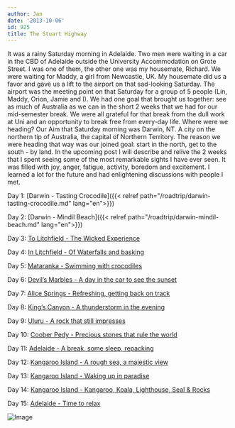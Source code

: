 ```yaml
---
author: Jan
date: '2013-10-06'
id: 925
title: The Stuart Highway
---
```


It was a rainy Saturday morning in Adelaide. Two men were waiting in a car in the CBD of Adelaide outside the University Accommodation on Grote Street. I was one of them, the other one was my housemate, Richard. We were waiting for Maddy, a girl from Newcastle, UK. My housemate did us a favor and gave us a lift to the airport on that sad-looking Saturday. The airport was the meeting point on that Saturday for a group of 5 people (Lin, Maddy, Orion, Jamie and I). We had one goal that brought us together: see as much of Australia as we can in the short 2 weeks that we had for our mid-semester break. We were all grateful for that break from the dull work at Uni and an opportunity to break free from every-day life. Where were we heading? Our Aim that Saturday morning was Darwin, NT. A city on the northern tip of Australia, the capital of Northern Territory. The reason we were heading that way was our joined goal: start in the north, get to the south - by land. In the upcoming post I will describe and relive the 2 weeks that I spent seeing some of the most remarkable sights I have ever seen. It was filled with joy, anger, fatigue, activity, boredom and excitement. I learned a lot for the future and had enlightening discussions with people I met.

Day 1: [Darwin - Tasting Crocodile]({{< relref path="/roadtrip/darwin-tasting-crocodile.md" lang="en">}})

Day 2: [Darwin - Mindil Beach]({{< relref path="/roadtrip/darwin-mindil-beach.md" lang="en">}})

Day 3: [To Litchfield - The Wicked Experience](https://jan-steinke.de/wordpress/en/to-litchfield-the-wicked-experience/)

Day 4: [In Litchfield - Of Waterfalls and basking](https://jan-steinke.de/wordpress/en/in-litchfield-of-waterfalls-and-basking/)

Day 5: [Mataranka - Swimming with crocodiles](https://jan-steinke.de/wordpress/en/mataranka-swimming-with-crocodiles/)

Day 6: [Devil&#8217;s Marbles - A day in the car to see the sunset](https://jan-steinke.de/wordpress/devils-marbles-a-day-in-the-car-to-see-the-sunset/)

Day 7: [Alice Springs - Refreshing, getting back on track](https://jan-steinke.de/wordpress/alice-springs-refreshing-getting-back-on-track/)

Day 8: [King&#8217;s Canyon - A thunderstorm in the evening](https://jan-steinke.de/wordpress/kings-canyon-a-thunderstorm-in-the-evening/)

Day 9: [Uluru - A rock that still impresses](https://jan-steinke.de/wordpress/uluru-a-rock-that-still-impresses/)

Day 10: [Coober Pedy - Precious stones that rule the world](https://jan-steinke.de/wordpress/en/coober-pedy-precious-stones-that-rule-the-world/)

Day 11: [Adelaide - A break, some sleep, repacking](https://jan-steinke.de/wordpress/en/adelaide-a-break-some-sleep-repacking/)

Day 12: [Kangaroo Island - A rough sea, a majestic view](https://jan-steinke.de/wordpress/en/kangaroo-island-a-rough-sea-a-majestic-view/)

Day 13: [Kangaroo Island - Waking up in paradise](https://jan-steinke.de/wordpress/en/kangaroo-island-waking-up-in-paradise/)

Day 14: [Kangaroo Island - Kangaroo, Koala, Lighthouse, Seal & Rocks](https://jan-steinke.de/wordpress/en/kangaroo-island-kangaroo-koala-lighthouse-seal-rocks/)

Day 15: [Adelaide - Time to relax](https://jan-steinke.de/wordpress/en/adelaide-time-to-relax/)

![Image](https://jan-steinke.de/wordpress/wp-content/uploads/2016/02/Screen-Shot-2013-10-06-at-12.28.46-.png)
